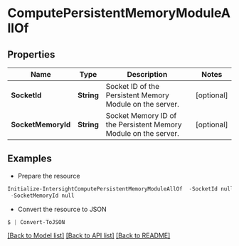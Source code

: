 # ComputePersistentMemoryModuleAllOf
## Properties

Name | Type | Description | Notes
------------ | ------------- | ------------- | -------------
**SocketId** | **String** | Socket ID of the Persistent Memory Module on the server. | [optional] 
**SocketMemoryId** | **String** | Socket Memory ID of the Persistent Memory Module on the server. | [optional] 

## Examples

- Prepare the resource
```powershell
Initialize-IntersightComputePersistentMemoryModuleAllOf  -SocketId null `
 -SocketMemoryId null
```

- Convert the resource to JSON
```powershell
$ | Convert-ToJSON
```

[[Back to Model list]](../README.md#documentation-for-models) [[Back to API list]](../README.md#documentation-for-api-endpoints) [[Back to README]](../README.md)

